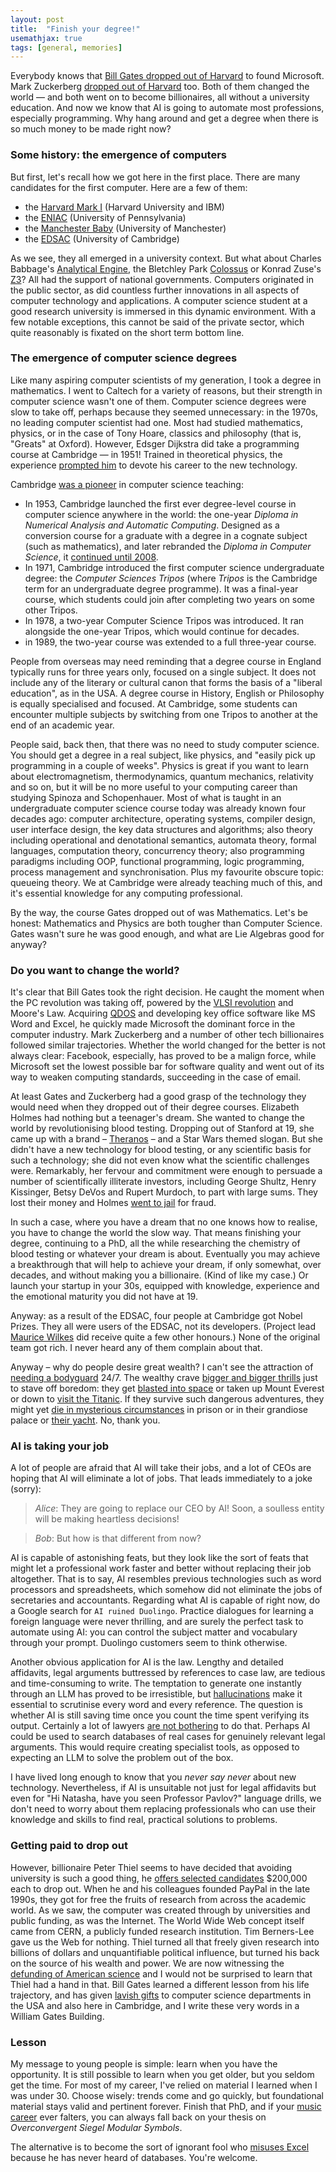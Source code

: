 ```yaml
---
layout: post
title:  "Finish your degree!"
usemathjax: true 
tags: [general, memories]
---
```

Everybody knows that [Bill Gates dropped out of Harvard](https://www.cnbc.com/2025/01/29/bill-gates-harvard-professor-wasnt-surprised-he-dropped-out.html) 
to found Microsoft. 
Mark Zuckerberg [dropped out of Harvard](https://technologymagazine.com/digital-transformation/mark-zuckerberg-college-dropout-billionaire) too.
Both of them changed the world — and both went on to become billionaires,
all without a university education.
And now we know that AI is going to automate most professions, especially programming.
Why hang around and get a degree when there is so much money to be made right now?

### Some history: the emergence of computers

But first, let's recall how we got here in the first place.
There are many candidates for the first computer.
Here are a few of them:

* the [Harvard Mark I](https://en.wikipedia.org/wiki/Harvard_Mark_I) (Harvard University and IBM)
* the [ENIAC](https://en.wikipedia.org/wiki/ENIAC) (University of Pennsylvania)
* the [Manchester Baby](https://en.wikipedia.org/wiki/Manchester_Baby) (University of Manchester)
* the [EDSAC](https://www.whipplemuseum.cam.ac.uk/explore-whipple-collections/calculating-devices/edsac-and-computing-cambridge) (University of Cambridge) 

As we see, they all emerged in a university context.
But what about Charles Babbage's [Analytical Engine](https://www.computerhistory.org/babbage/engines/),
the Bletchley Park [Colossus](https://www.tnmoc.org/colossus)
or Konrad Zuse's [Z3](https://en.wikipedia.org/wiki/Z3_(computer))? All had the support of national governments.
Computers originated in the public sector, 
as did countless further innovations 
in all aspects of computer technology and applications.
A computer science student at a good research university
is immersed in this dynamic environment.
With a few notable exceptions, this cannot be said of
the private sector, which quite reasonably is fixated
on the short term bottom line.

### The emergence of computer science degrees

Like many aspiring computer scientists of my generation,
I took a degree in mathematics. I went to Caltech for a variety of reasons,
but their strength in computer science wasn't one of them.
Computer science degrees were slow to take off, 
perhaps because they seemed unnecessary: in the 1970s, no leading computer scientist had one.
Most had studied mathematics, physics, or in the case of
Tony Hoare, classics and philosophy (that is, "Greats" at Oxford).
However, Edsger Dijkstra did take a programming course at Cambridge — in 1951!
Trained in theoretical physics, the experience 
[prompted him](https://cacm.acm.org/news/an-interview-with-edsger-w-dijkstra/) to devote his career to the new technology.

Cambridge [was a pioneer](https://www.cl.cam.ac.uk/events/EDSAC99/history.html) in computer science teaching:

* In 1953, Cambridge launched the first ever degree-level course in computer science anywhere in the world:
the one-year *Diploma in Numerical Analysis and Automatic Computing*.
Designed as a conversion course for a graduate with a degree 
in a cognate subject (such as mathematics),
and later rebranded the *Diploma in Computer Science*,
it [continued until 2008](https://www.cl.cam.ac.uk/admissions/diploma/).
* In 1971, Cambridge introduced the first computer science undergraduate degree:
the *Computer Sciences Tripos* (where *Tripos* is the Cambridge term for an undergraduate degree programme). It was a final-year course,
which students could join after completing two years on some other Tripos.
* In 1978, a two-year Computer Science Tripos was introduced. It ran alongside the one-year Tripos, which would continue for decades.
* in 1989, the two-year course was extended to a full three-year course.

People from overseas may need reminding that a degree course in England
typically runs for three years only, 
focused on a single subject.
It does not include any of the literary or cultural canon 
that forms the basis of a "liberal education",
as in the USA.
A degree course in History, English or Philosophy is 
equally specialised and focused. 
At Cambridge, some students can encounter multiple subjects
by switching from one Tripos to another 
at the end of an academic year.

People said, back then, that there was no need to study computer science.
You should get a degree in a real subject, like physics, 
and "easily pick up programming in a couple of weeks".
Physics is great if you want to learn about electromagnetism, thermodynamics, quantum mechanics, relativity and so on,
but it will be no more useful to your computing career 
than studying Spinoza and Schopenhauer.
Most of what is taught in an undergraduate computer science course today was already known four decades ago:
computer architecture, operating systems, compiler design, 
user interface design, the key data structures and algorithms;
also theory including operational and denotational semantics,
automata theory, formal languages, computation theory, concurrency theory;
also programming paradigms including OOP, functional programming, 
logic programming, process management and synchronisation.
Plus my favourite obscure topic: queueing theory.
We at Cambridge were already teaching much of this,
and it's essential knowledge for any computing professional.

By the way, the course Gates dropped out of was Mathematics.
Let's be honest: Mathematics and Physics are both tougher than Computer Science. Gates wasn't sure he was good enough,
and what are Lie Algebras good for anyway?

### Do you want to change the world?

It's clear that Bill Gates took the right decision.
He caught the moment when the PC revolution was taking off, 
powered by the [VLSI revolution](https://www.historyofinformation.com/detail.php?id=3890) and Moore's Law.
Acquiring [QDOS](https://www.historyofinformation.com/detail.php?id=99) 
and developing key office software like MS Word and Excel,
he quickly made Microsoft the dominant force in the computer industry.
Mark Zuckerberg and a number of other tech billionaires 
followed similar trajectories.
Whether the world changed for the better is not always clear:
Facebook, especially, has proved to be a malign force,
while Microsoft set the lowest possible bar for software quality
and went out of its way to weaken computing standards, 
succeeding in the case of email.

At least Gates and Zuckerberg had a good grasp of the technology
they would need when they dropped out of their degree courses.
Elizabeth Holmes had nothing but a teenager's dream.
She wanted to change the world by revolutionising blood testing.
Dropping out of Stanford at 19, 
she came up with a brand – [Theranos](https://www.theguardian.com/technology/theranos) – and a Star Wars themed slogan.
But she didn't have a new technology for blood testing,
or any scientific basis for such a technology;
she did not even know what the scientific challenges were.
Remarkably, her fervour and commitment were enough to persuade
a number of scientifically illiterate investors, including George Shultz,
Henry Kissinger, Betsy DeVos and Rupert Murdoch, to part with large sums.
They lost their money and Holmes [went to jail](https://www.justice.gov/usao-ndca/pr/elizabeth-holmes-sentenced-more-11-years-defrauding-theranos-investors-hundreds) for fraud.

In such a case, where you have a dream that no one knows how to realise,
you have to change the world the slow way.
That means finishing your degree, continuing to a PhD, 
all the while researching
the chemistry of blood testing or whatever your dream is about.
Eventually you may achieve a breakthrough that will help to achieve your dream,
if only somewhat, over decades, and without making you a billionaire.
(Kind of like my case.) Or launch your startup in your 30s, 
equipped with knowledge, experience and the emotional maturity 
you did not have at 19.

Anyway: as a result of the EDSAC, 
four people at Cambridge got Nobel Prizes.
They all were users of the EDSAC, not its developers.
(Project lead [Maurice Wilkes](https://history.computer.org/pioneers/wilkes.html) did receive quite a few other honours.)
None of the original team got rich.
I never heard any of them complain about that.

Anyway – why do people desire great wealth?
I can't see the attraction 
of [needing a bodyguard](https://www.npr.org/2025/05/23/nx-s1-5408561/kim-kardashian-robbery-trial-verdict-paris) 24/7.
The wealthy crave
[bigger and bigger thrills](https://www.bbc.co.uk/news/articles/c51yp353g0ro) 
just to stave off boredom: they get
[blasted into space](https://www.theguardian.com/commentisfree/2025/apr/15/lauren-sanchez-katy-perry-space-blue-origin-female-flight)
or taken up Mount Everest 
or down to [visit the Titanic](https://www.bbc.co.uk/news/articles/c5yg5qggvwjo).
If they survive such dangerous adventures, 
they might yet [die in mysterious circumstances](https://www.theguardian.com/us-news/2024/jan/22/jeffrey-epstein-mark-epstein-interview)
in prison or in their grandiose palace or [their yacht](https://www.theguardian.com/us-news/2019/aug/22/the-murky-life-and-death-of-robert-maxwell-and-how-it-shaped-his-daughter-ghislaine).
No, thank you.

### AI is taking your job

A lot of people are afraid that AI will take their jobs,
and a lot of CEOs are hoping that AI will eliminate a lot of jobs.
That leads immediately to a joke (sorry): 

> *Alice*: They are going to replace our CEO by AI! Soon, a soulless entity will be making heartless decisions! 

> *Bob*: But how is that different from now?

AI is capable of astonishing feats, but they look like the sort of feats
that might let a professional work faster and better
without replacing their job altogether.
That is to say, AI resembles previous technologies such as 
word processors and spreadsheets, 
which somehow did not eliminate the jobs of secretaries and accountants.
Regarding what AI is capable of right now, 
do a Google search for `AI ruined Duolingo`.
Practice dialogues for learning a foreign language were never thrilling, 
and are surely the perfect task to automate using AI:
you can control the subject matter and vocabulary through your prompt.
Duolingo customers seem to think otherwise.

Another obvious application for AI is the law.
Lengthy and detailed affidavits, 
legal arguments buttressed by references to case law,
are tedious and time-consuming to write.
The temptation to generate one instantly through an LLM 
has proved to be irresistible, 
but [hallucinations](https://hai.stanford.edu/news/ai-trial-legal-models-hallucinate-1-out-6-or-more-benchmarking-queries)
make it essential to scrutinise every word and every reference.
The question is whether AI is still saving time 
once you count the time spent verifying its output.
Certainly a lot of lawyers [are not bothering](https://www.linkedin.com/pulse/ais-legal-lies-exposed-combatting-hallucination-epidemic-harkess-v812c) to do that.
Perhaps AI could be used to search databases of real cases for genuinely relevant legal arguments.
This would require creating specialist tools, as opposed to expecting
an LLM to solve the problem out of the box.

I have lived long enough to know that you *never say never* about new technology.
Nevertheless, if AI is unsuitable not just for legal affidavits
but even for "Hi Natasha, have you seen Professor Pavlov?" 
language drills, 
we don't need to worry about them replacing 
professionals who can use their knowledge and skills
to find real, practical solutions to problems.

### Getting paid to drop out

However, billionaire Peter Thiel seems to have decided that avoiding university
is such a good thing, 
he [offers selected candidates](https://thielfellowship.org) $200,000 each to drop out.
When he and his colleagues founded PayPal in the late 1990s,
they got for free the fruits of research from across the academic world. 
As we saw, the computer was created through by universities
and public funding, as was the Internet.
The World Wide Web concept itself came from CERN,
a publicly funded research institution.
Tim Berners-Lee gave us the Web for nothing.
Thiel turned all that freely given research into billions
of dollars and unquantifiable political influence,
but turned his back on the source of his wealth and power.
We are now witnessing the [defunding of American science](https://thebulletin.org/2025/06/time-for-congress-to-save-american-scienceand-the-nation/)
and I would not be surprised to learn that Thiel had a hand in that.
Bill Gates learned a different lesson from his life trajectory,
and has given [lavish gifts](https://en.wikipedia.org/wiki/William_Gates_Building) 
to computer science departments in the USA
and also here in Cambridge, and I write these very words 
in a William Gates Building.

### Lesson

My message to young people is simple: learn when you have the opportunity.
It is still possible to learn when you get older, but you seldom get the time.
For most of my career, I've relied on material I learned when I was under 30.
Choose wisely: trends come and go quickly, 
but foundational material stays valid and pertinent forever.
Finish that PhD, and if your [music career](https://en.wikipedia.org/wiki/Dan_Snaith)
ever falters, 
you can always fall back on your thesis on
*Overconvergent Siegel Modular Symbols*.

The alternative is to become the sort of ignorant fool who
[misuses Excel](https://www.theguardian.com/politics/2020/oct/05/how-excel-may-have-caused-loss-of-16000-covid-tests-in-england) because he has never heard of databases.
You're welcome.

